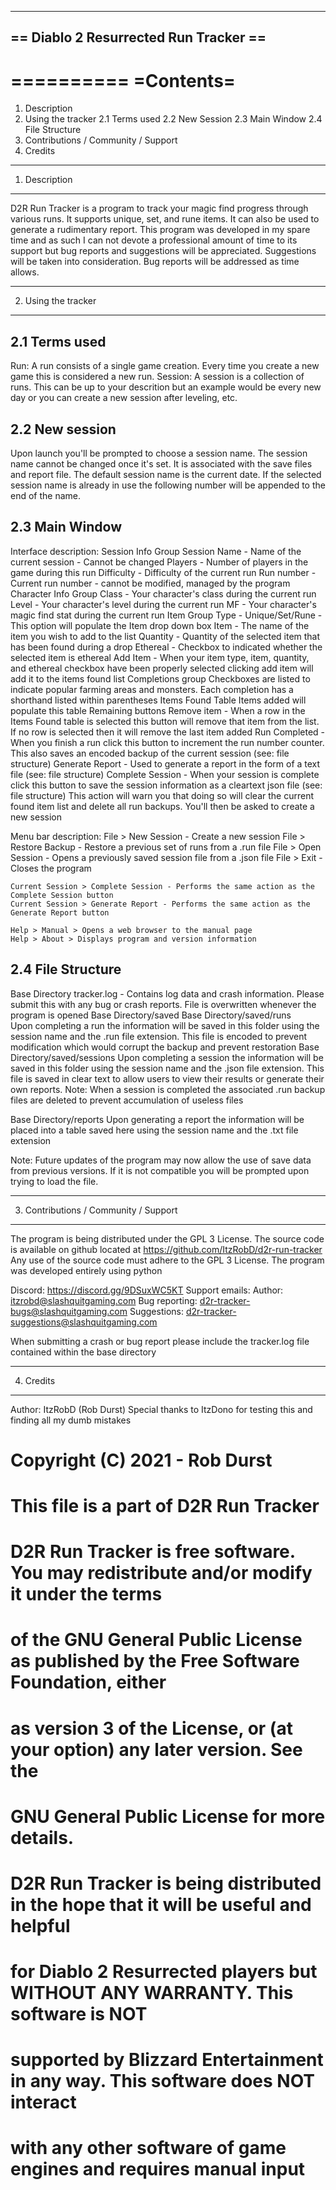 --------------------------------------
== Diablo 2 Resurrected Run Tracker ==
--------------------------------------

==========
=Contents=
==========

1. Description
2. Using the tracker
2.1 Terms used
2.2 New Session
2.3 Main Window
2.4 File Structure
3. Contributions / Community / Support
4. Credits


--------------
1. Description
--------------
D2R Run Tracker is a program to track your magic find progress through various runs. It supports unique, set, and rune items. It can also be used to generate a rudimentary report.
This program was developed in my spare time and as such I can not devote a professional amount of time to its support but
bug reports and suggestions will be appreciated. Suggestions will be taken into consideration. Bug reports will be addressed
as time allows.

--------------------
2. Using the tracker
--------------------

2.1 Terms used
--------------

Run: A run consists of a single game creation. Every time you create a new game this is considered a new run.
Session: A session is a collection of runs. This can be up to your descrition but an example would be every new day or you can 		 	 create a new session after leveling, etc.

2.2 New session
---------------

Upon launch you'll be prompted to choose a session name. The session name cannot be changed once it's set. It is associated with the save files and report file. The default session name is the current date. If the selected session name is already in use the following number will be appended to the end of the name.
 
2.3 Main Window
---------------

Interface description:
	Session Info Group
		Session Name - Name of the current session - Cannot be changed
		Players - Number of players in the game during this run
		Difficulty - Difficulty of the current run
		Run number - Current run number - cannot be modified, managed by the program
	Character Info Group
		Class - Your character's class during the current run
		Level - Your character's level during the current run
		MF - Your character's magic find stat during the current run
	Item Group
		Type - Unique/Set/Rune - This option will populate the Item drop down box
		Item - The name of the item you wish to add to the list
		Quantity - Quantity of the selected item that has been found during a drop
		Ethereal - Checkbox to indicated whether the selected item is ethereal
		Add Item - When your item type, item, quantity, and ethereal checkbox have been properly selected clicking add item will
				   add it to the items found list
	Completions group
		Checkboxes are listed to indicate popular farming areas and monsters. Each completion has a shorthand listed within 		parentheses
	Items Found Table
		Items added will populate this table
	Remaining buttons
		Remove item - When a row in the Items Found table is selected this button will remove that item from the list. If no row 						  is selected then it will remove the last item added
		Run Completed - When you finish a run click this button to increment the run number counter. This also saves an encoded 						backup of the current session (see: file structure)
		Generate Report - Used to generate a report in the form of a text file (see: file structure)
		Complete Session - When your session is complete click this button to save the session information as a cleartext json 							   file (see: file structure) This action will warn you that doing so will clear the current found item
						   list and delete all run backups. You'll then be asked to create a new session
					
Menu bar description:
	File > New Session - Create a new session
	File > Restore Backup - Restore a previous set of runs from a .run file
	File > Open Session - Opens a previously saved session file from a .json file
	File > Exit - Closes the program
	
	Current Session > Complete Session - Performs the same action as the Complete Session button
	Current Session > Generate Report - Performs the same action as the Generate Report button
	
	Help > Manual > Opens a web browser to the manual page
	Help > About > Displays program and version information
	
2.4 File Structure
------------------

Base Directory
	tracker.log - Contains log data and crash information. Please submit this with any bug or crash reports. File is
		      overwritten whenever the program is opened
Base Directory/saved
	Base Directory/saved/runs	
		Upon completing a run the information will be saved in this folder using the session name and the .run file extension. 			This file is encoded to prevent modification which would corrupt the backup and prevent restoration
	Base Directory/saved/sessions
		Upon completing a session the information will be saved in this folder using the session name and the .json file 			extension. This file is saved in clear text to allow users to view their results or generate their own reports.
		Note: When a session is completed the associated .run backup files are deleted to prevent accumulation of useless files

Base Directory/reports
		Upon generating a report the information will be placed into a table saved here using the session name and the .txt file
		extension
		
Note: Future updates of the program may now allow the use of save data from previous versions. If it is not compatible you will be prompted upon trying to load the file.

--------------------------------------
3. Contributions / Community / Support
--------------------------------------

The program is being distributed under the GPL 3 License. The source code is available on github located at 
	https://github.com/ItzRobD/d2r-run-tracker
Any use of the source code must adhere to the GPL 3 License.
The program was developed entirely using python

Discord:
	https://discord.gg/9DSuxWC5KT
Support emails:
	Author:			itzrobd@slashquitgaming.com
	Bug reporting:	d2r-tracker-bugs@slashquitgaming.com
	Suggestions:	d2r-tracker-suggestions@slashquitgaming.com
	
When submitting a crash or bug report please include the tracker.log file contained within the base directory
	
-------------
4. Credits
-------------

Author: ItzRobD (Rob Durst)
Special thanks to ItzDono for testing this and finding all my dumb mistakes

# Copyright (C) 2021 - Rob Durst
# This file is a part of D2R Run Tracker
#
# D2R Run Tracker is free software. You may redistribute and/or modify it under the terms
# of the GNU General Public License as published by the Free Software Foundation, either
# as version 3 of the License, or (at your option) any later version. See the 
# GNU General Public License for more details.
#
# D2R Run Tracker is being distributed in the hope that it will be useful and helpful
# for Diablo 2 Resurrected players but WITHOUT ANY WARRANTY. This software is NOT
# supported by Blizzard Entertainment in any way. This software does NOT interact
# with any other software of game engines and requires manual input
